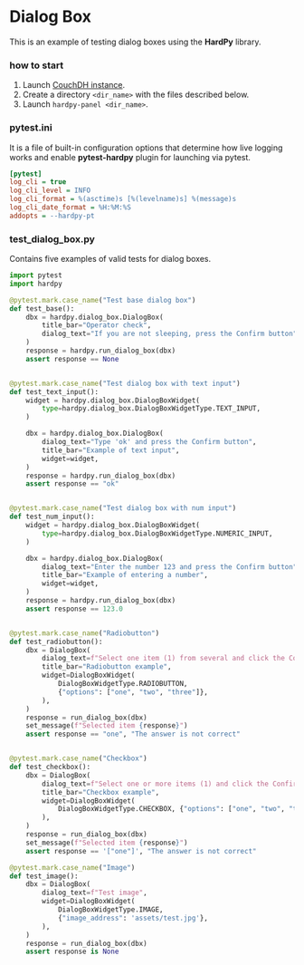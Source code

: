 # Dialog Box

This is an example of testing dialog boxes using the **HardPy** library.

### how to start

1. Launch [CouchDH instance](../documentation/database.md#couchdb-instance).
2. Create a directory `<dir_name>` with the files described below.
3. Launch `hardpy-panel <dir_name>`.

### pytest.ini

It is a file of built-in configuration options that determine how live logging works and
enable **pytest-hardpy** plugin for launching via pytest.

```ini
[pytest]
log_cli = true
log_cli_level = INFO
log_cli_format = %(asctime)s [%(levelname)s] %(message)s
log_cli_date_format = %H:%M:%S
addopts = --hardpy-pt
```

### test_dialog_box.py

Contains five examples of valid tests for dialog boxes.

```python
import pytest
import hardpy

@pytest.mark.case_name("Test base dialog box")
def test_base():
    dbx = hardpy.dialog_box.DialogBox(
        title_bar="Operator check",
        dialog_text="If you are not sleeping, press the Confirm button",
    )
    response = hardpy.run_dialog_box(dbx)
    assert response == None


@pytest.mark.case_name("Test dialog box with text input")
def test_text_input():
    widget = hardpy.dialog_box.DialogBoxWidget(
        type=hardpy.dialog_box.DialogBoxWidgetType.TEXT_INPUT,
    )

    dbx = hardpy.dialog_box.DialogBox(
        dialog_text="Type 'ok' and press the Confirm button",
        title_bar="Example of text input",
        widget=widget,
    )
    response = hardpy.run_dialog_box(dbx)
    assert response == "ok"


@pytest.mark.case_name("Test dialog box with num input")
def test_num_input():
    widget = hardpy.dialog_box.DialogBoxWidget(
        type=hardpy.dialog_box.DialogBoxWidgetType.NUMERIC_INPUT,
    )

    dbx = hardpy.dialog_box.DialogBox(
        dialog_text="Enter the number 123 and press the Confirm button",
        title_bar="Example of entering a number",
        widget=widget,
    )
    response = hardpy.run_dialog_box(dbx)
    assert response == 123.0


@pytest.mark.case_name("Radiobutton")
def test_radiobutton():
    dbx = DialogBox(
        dialog_text=f"Select one item (1) from several and click the Confirm button",
        title_bar="Radiobutton example",
        widget=DialogBoxWidget(
            DialogBoxWidgetType.RADIOBUTTON,
            {"options": ["one", "two", "three"]},
        ),
    )
    response = run_dialog_box(dbx)
    set_message(f"Selected item {response}")
    assert response == "one", "The answer is not correct"


@pytest.mark.case_name("Checkbox")
def test_checkbox():
    dbx = DialogBox(
        dialog_text=f"Select one or more items (1) and click the Confirm button",
        title_bar="Checkbox example",
        widget=DialogBoxWidget(
            DialogBoxWidgetType.CHECKBOX, {"options": ["one", "two", "three"]}
        ),
    )
    response = run_dialog_box(dbx)
    set_message(f"Selected item {response}")
    assert response == '["one"]', "The answer is not correct"

@pytest.mark.case_name("Image")
def test_image():
    dbx = DialogBox(
        dialog_text=f"Test image",
        widget=DialogBoxWidget(
            DialogBoxWidgetType.IMAGE,
            {"image_address": 'assets/test.jpg'},
        ),
    )
    response = run_dialog_box(dbx)
    assert response is None
```

